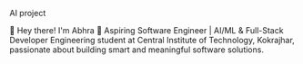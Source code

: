 AI project

👋 Hey there! I'm Abhra
🚀 Aspiring Software Engineer | AI/ML & Full-Stack Developer
Engineering student at Central Institute of Technology, Kokrajhar, passionate about building smart and meaningful software solutions.

